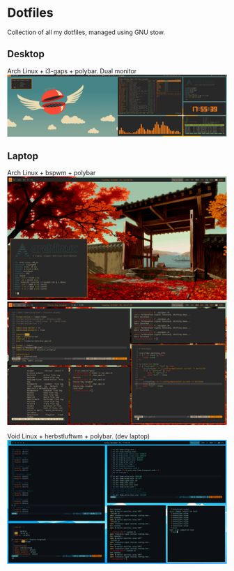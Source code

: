# Dotfiles

Collection of all my dotfiles, managed using GNU stow. 
## Desktop
Arch Linux + i3-gaps + polybar. Dual monitor
![](images/desktop_clean.png)
## Laptop
Arch Linux + bspwm + polybar
![](images/laptop_clean.png)
![](images/laptop_busy.png)

Void Linux + herbstluftwm + polybar. (dev laptop)
![](images/herbst.png)

